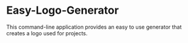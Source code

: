 # Easy-Logo-Generator
This command-line application provides an easy to use generator that creates a logo used for projects.
